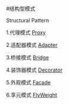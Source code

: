 #结构型模式

Structural Pattern

1.代理模式
[Proxy](proxy/ProxyTest.java)

2.适配器模式
[Adapter](adapter/AdapterTest.java)

3.桥接模式
[Bridge](bridge/BridgeTest.java)

4.装饰器模式
[Decorator](decorator/DecoratorTest.java)

5.外观模式
[Facade](facade/FacadeTest.java)

6.享元模式
[FlyWeight](flyweight/FlyWeightTest.java)